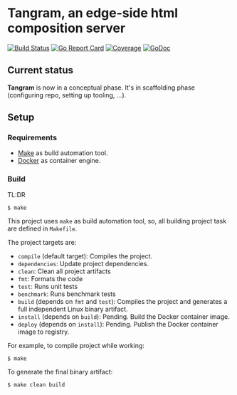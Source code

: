 # Tangram, an edge-side html composition server 

[![Build Status](https://travis-ci.org/thetangram/tangram.svg?branch=add_travis)](https://travis-ci.org/thetangram/tangram) [![Go Report Card](https://goreportcard.com/badge/github.com/thetangram/tangram)](https://goreportcard.com/report/github.com/thetangram/tangram) [![Coverage](http://gocover.io/_badge/github.com/thetangram/tangram)](http://gocover.io/github.com/thetangram/tangram)  [![GoDoc](https://godoc.org/github.com/thetangram/tangram?status.svg)](https://godoc.org/github.com/thetangram/tangram)


## Current status

**Tangram** is now in a conceptual phase. It's in scaffolding phase (configuring repo, setting up tooling, ...).


## Setup

### Requirements

  - [Make](https://www.gnu.org/software/make/) as build automation tool. 
  - [Docker](https://www.docker.com/) as container engine.


### Build

TL:DR

```
$ make 
``` 

This project uses ```make``` as build automation tool, so, all building project task are defined in ```Makefile```.

The project targets are:

  - ```compile``` (default target): Compiles the project.
  - ```dependencies```: Update project dependencies.
  - ```clean```: Clean all project artifacts
  - ```fmt```: Formats the code
  - ```test```: Runs unit tests
  - ```benchmark```: Runs benchmark tests
  - ```build``` (depends on ```fmt``` and ```test```): Compiles the project and generates a full independent Linux binary artifact. 
  - ```install``` (depends on ```build```): Pending. Build the Docker container image.
  - ```deploy``` (depends on ```install```): Pending. Publish the Docker container image to registry.

For example, to compile project while working: 

```
$ make 
``` 

To generate the final binary artifact:

```
$ make clean build 
``` 
